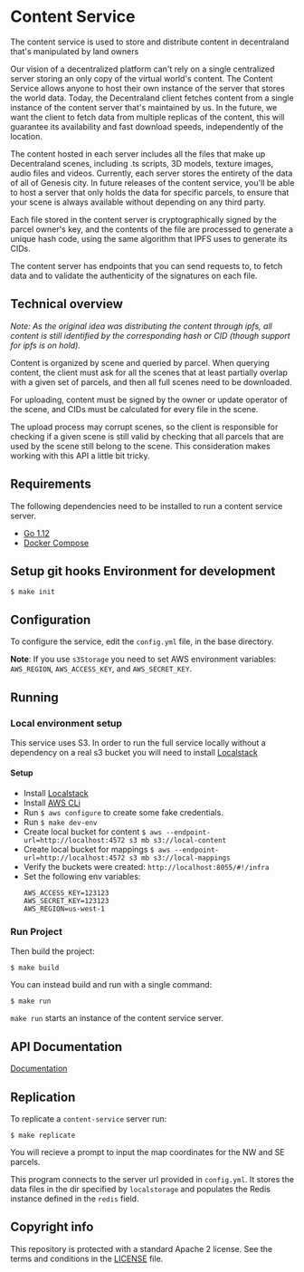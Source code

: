 # Content Service

The content service is used to store and distribute content in decentraland that's manipulated by land owners

Our vision of a decentralized platform can't rely on a single centralized server storing an only copy of the virtual world's content. The Content Service allows anyone to host their own instance of the server that stores the world data. Today, the Decentraland client fetches content from a single instance of the content server that's maintained by us. In the future, we want the client to fetch data from multiple replicas of the content, this will guarantee its availability and fast download speeds, independently of the location.

The content hosted in each server includes all the files that make up Decentraland scenes, including .ts scripts, 3D models, texture images, audio files and videos. Currently, each server stores the entirety of the data of all of Genesis city. In future releases of the content service, you'll be able to host a server that only holds the data for specific parcels, to ensure that your scene is always available without depending on any third party.

Each file stored in the content server is cryptographically signed by the parcel owner's key, and the contents of the file are processed to generate a unique hash code, using the same algorithm that IPFS uses to generate its CIDs.

The content server has endpoints that you can send requests to, to fetch data and to validate the authenticity of the signatures on each file.

## Technical overview

*Note: As the original idea was distributing the content through ipfs, all content is still identified by the corresponding hash or CID (though support for ipfs is on hold).* 

Content is organized by scene and queried by parcel. When querying content, the client must ask for all the scenes that at least partially overlap with a given set of parcels, and then all full scenes need to be downloaded.

For uploading, content must be signed by the owner or update operator of the scene, and CIDs must be calculated for every file in the scene.

The upload process may corrupt scenes, so the client is responsible for checking if a given scene is still valid by checking that all parcels that are used by the scene still belong to the scene. This consideration makes working with this API a little bit tricky.

## Requirements

The following dependencies need to be installed to run a content service server.

- [Go 1.12](https://golang.org/dl/)
- [Docker Compose](https://docs.docker.com/compose/)
## Setup git hooks Environment for development

```
$ make init
```


## Configuration

To configure the service, edit the `config.yml` file, in the base directory.

**Note**: If you use `s3Storage` you need to set AWS environment variables: `AWS_REGION`, `AWS_ACCESS_KEY`, and `AWS_SECRET_KEY`.

## Running

### Local environment setup

This service uses S3. In order to run the full service locally without a dependency on a real s3 bucket you will need to install [Localstack](https://github.com/localstack/localstack)

#### Setup
* Install [Localstack](https://github.com/localstack/localstack)
* Install [AWS CLi](https://docs.aws.amazon.com/cli/latest/userguide/cli-chap-install.html)
* Run `$ aws configure` to create some fake credentials.
* Run `$ make dev-env`
* Create local bucket for content
 `$ aws --endpoint-url=http://localhost:4572 s3 mb s3://local-content`
* Create local bucket for mappings
 `$ aws --endpoint-url=http://localhost:4572 s3 mb s3://local-mappings`
* Verify the buckets were created: `http://localhost:8055/#!/infra`
* Set the following env variables:
    ```
    AWS_ACCESS_KEY=123123
    AWS_SECRET_KEY=123123
    AWS_REGION=us-west-1
    ```

### Run Project

Then build the project:

```
$ make build
```

You can instead build and run with a single command:

```
$ make run
```

`make run` starts an instance of the content service server.



## API Documentation

[Documentation](https://github.com/decentraland/content-service/blob/master/docs/APIDOC.md)

## Replication

To replicate a `content-service` server run:

```
$ make replicate
```

You will recieve a prompt to input the map coordinates for the NW and SE parcels.

This program connects to the server url provided in `config.yml`. It stores the data files in the dir specified by `localstorage` and populates the Redis instance defined in the `redis` field.

## Copyright info
This repository is protected with a standard Apache 2 license. See the terms and conditions in the [LICENSE](https://github.com/decentraland/content-service/blob/master/LICENSE) file.
